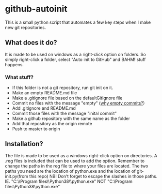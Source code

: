# github-autoinit
This is a small python script that automates a few key steps when I make new git repositories. 

## What does it do?
It is made to be used on windows as a right-click option on folders. So simply right-click a folder, select "Auto init to GitHub" and BAHM! stuff happens.

### What stuff?
* If this folder is not a git repository, run git init on it. 
* Make an empty README.md file
* Make a .gitignore file based on the defaultGitIgnore file
* Commit no files with the message "empty" ([why empty commits?](https://gist.github.com/kjellskogsrud/d824c38f76e38010156d0bc80dbd3c62))
* Add .gitignore and README.md
* Commit those files with the message "inital commit" 
* Make a github repository with the same name as the folder
* Add that repository as the origin remote
* Push to master to origin 

## Installation?
The file is made to be used as a windows right-click option on directories. A .reg files is included that can be used to add the option.
Remember to change the paths in the reg file to where your files are located. The two paths you need are the location of python.exe and the location of git-init.py(from this repo)
NB! Don't forget to escape the slashes in those paths. IE. "C:\\\Program files\\\Python38\\\python.exe" NOT "C:\Program files\Python38\python.exe"